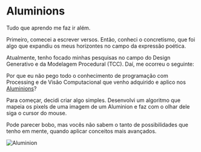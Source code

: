 # Aluminions

Tudo que aprendo me faz ir além.

Primeiro, comecei a escrever versos. Então, conheci o concretismo, que foi algo que expandiu os meus horizontes no campo da expressão poética.

Atualmente, tenho focado minhas pesquisas no campo do Design Generativo e da Modelagem Procedural (TCC). Daí, me ocorreu o seguinte:

Por que eu não pego todo o conhecimento de programação com Processing e de Visão Computacional que venho adquirido e aplico nos [Aluminions](https://www.instagram.com/aluminions.13/)?

Para começar, decidi criar algo simples. Desenvolvi um algoritmo que mapeia os pixels de uma imagem de um Aluminion e faz com o olhar dele siga o cursor do mouse.

Pode parecer bobo, mas vocês não sabem o tanto de possibilidades que tenho em mente, quando aplicar conceitos mais avançados.

![Aluminion](https://github.com/DanielBrito/creative-coding-experiments/blob/master/Aluminion/aluminion.gif)
